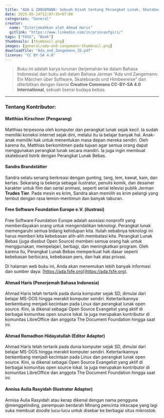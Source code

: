 ```yaml
---
title: "ADA & ZANGEMANN: Sebuah Kisah tentang Perangkat Lunak, Skateboard, dan Es Krim Raspberry"
date: 2025-05-14T12:07:35+07:00
categories: "General"
creator: 
  name: "Diterjemahkan oleh Ahmad Haris"
  gitlink: "https://www.linkedin.com/in/princeofgiri/"
tags: ["FOSS", "Book"]
thumbnails: [thumbnail.png]
images: [general/ada-and-zangemann-thumbnail.png]
downloadfile: "Ada_and_Zangemann_ID.pdf"
license: "CC BY-SA 4.0"
---
```


> Buku ini adalah karya turunan (terjemahan ke dalam Bahasa Indonesia) dari buku asli dalam Bahasa Jerman “Ada und Zangemann: Ein Märchen über Software, Skateboards und Himbeereise” dan diterbitkan dengan lisensi __Creative Commons CC-BY-SA 4.0 International__, sebuah lisensi budaya bebas.  
<!--more-->
****

### Tentang Kontributor:

#### Matthias Kirschner (Pengarang)
Matthias terpesona oleh komputer dan perangkat lunak sejak kecil. Ia sudah memiliki koneksi internet sejak dini, melalui itu ia belajar banyak hal. Anak-anak memiliki hak untuk menentukan masa depan mereka sendiri. Oleh karena itu, Matthias berkomitmen pada tujuan agar semua orang dapat menggunakan perangkat lunak secara mandiri. Ia juga ingin membuat skateboard listrik dengan Perangkat Lunak Bebas.

#### Sandra Brandstätter
Sandra selalu senang berkreasi dengan gunting, tang, lem, kawat, kain, dan kertas. Sekarang ia bekerja sebagai ilustrator, penulis komik, dan desainer karakter untuk film dan serial animasi, seperti serial televisi publik Jerman __Trudes Tier__. Pada mesin es krim, Sandra akan memilih es krim pelangi yang lembut dengan rasa lemon-mentimun dan banyak taburan.


#### Free Software Foundation Europe e.V. (ilustrasi) 
Free Software Foundation Europe adalah asosiasi nonprofit yang memberdayakan orang untuk mengendalikan teknologi.
Perangkat lunak memengaruhi semua bidang kehidupan kita. Itulah sebabnya teknologi ini harus memberi kita kebebasan alih-alih membatasi kita. Perangkat Lunak Bebas (juga disebut Open Source) memberi semua orang hak untuk menggunakan, mempelajari, berbagi, dan meningkatkan program. Oleh karena itu, Perangkat Lunak Bebas memperkuat hak dasar seperti kebebasan berbicara, kebebasan pers, dan hak atas privasi.

Di halaman web buku ini, Anda akan menemukan lebih banyak informasi dan sumber daya:
[https://ada.fsfe.org](https://ada.fsfe.org). 


#### Ahmad Haris (Penerjemah Bahasa Indonesia) 
Ahmad Haris telah tertarik pada dunia komputer sejak SD, dimulai dari belajar MS-DOS hingga merakit komputer sendiri. Ketertarikannya berkembang menjadi kecintaan pada Linux dan perangkat lunak open source. Kini, ia dikenal sebagai Open Source Evangelist yang aktif di berbagai komunitas open source lokal. Ia juga merupakan kontributor di komunitas LibreOffice dan anggota The Document Foundation hingga saat ini.

#### Ahmad Romadhon Hidayatullah (Editor Adaptor) 
Ahmad Haris telah tertarik pada dunia komputer sejak SD, dimulai dari belajar MS-DOS hingga merakit komputer sendiri. Ketertarikannya berkembang menjadi kecintaan pada Linux dan perangkat lunak open source. Kini, ia dikenal sebagai Open Source Evangelist yang aktif di berbagai komunitas open source lokal. Ia juga merupakan kontributor di komunitas LibreOffice dan anggota The Document Foundation hingga saat ini.

#### Annisa Aulia Rasyidah (Ilustrator Adaptor)
Annisa Aulia Rasyidah atau kerap dikenal dengan nama pengguna @menggelinding, perempuan berdarah Minang pencinta inkscape yang lagi suka membuat doodle lucu-lucu untuk disebar ke berbagai situs mikrostok.